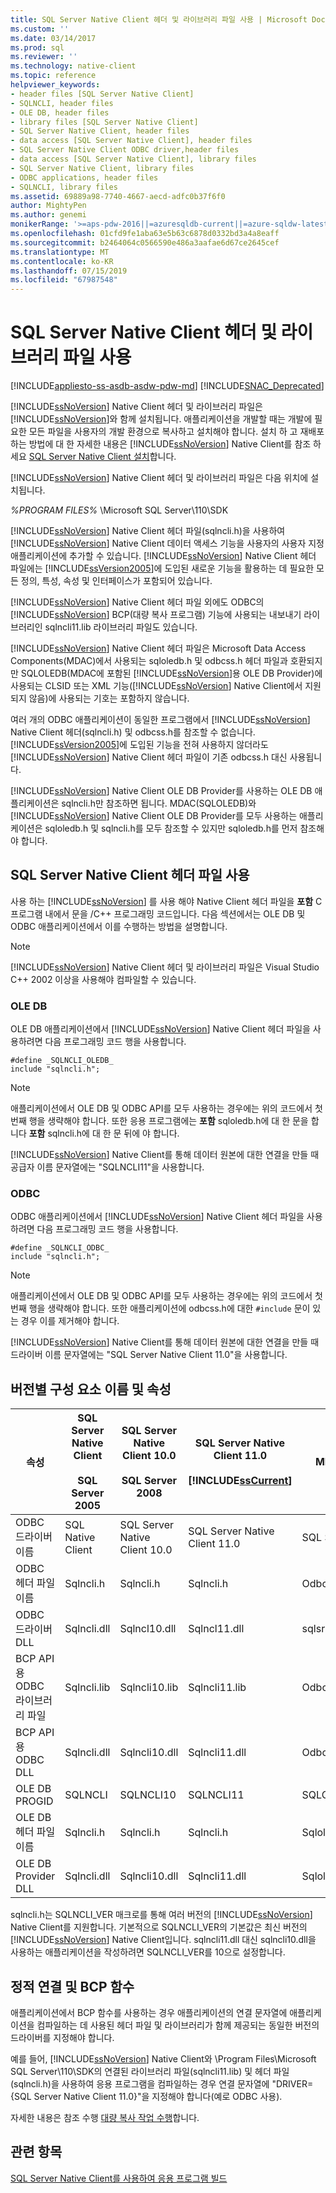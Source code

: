 ```yaml
---
title: SQL Server Native Client 헤더 및 라이브러리 파일 사용 | Microsoft Docs
ms.custom: ''
ms.date: 03/14/2017
ms.prod: sql
ms.reviewer: ''
ms.technology: native-client
ms.topic: reference
helpviewer_keywords:
- header files [SQL Server Native Client]
- SQLNCLI, header files
- OLE DB, header files
- library files [SQL Server Native Client]
- SQL Server Native Client, header files
- data access [SQL Server Native Client], header files
- SQL Server Native Client ODBC driver,header files
- data access [SQL Server Native Client], library files
- SQL Server Native Client, library files
- ODBC applications, header files
- SQLNCLI, library files
ms.assetid: 69889a98-7740-4667-aecd-adfc0b37f6f0
author: MightyPen
ms.author: genemi
monikerRange: '>=aps-pdw-2016||=azuresqldb-current||=azure-sqldw-latest||>=sql-server-2016||=sqlallproducts-allversions||>=sql-server-linux-2017||=azuresqldb-mi-current'
ms.openlocfilehash: 01cfd9fe1aba63e5b63c6878d0332bd3a4a8eaff
ms.sourcegitcommit: b2464064c0566590e486a3aafae6d67ce2645cef
ms.translationtype: MT
ms.contentlocale: ko-KR
ms.lasthandoff: 07/15/2019
ms.locfileid: "67987548"
---
```

# <a name="using-the-sql-server-native-client-header-and-library-files"></a>SQL Server Native Client 헤더 및 라이브러리 파일 사용
[!INCLUDE[appliesto-ss-asdb-asdw-pdw-md](../../../includes/appliesto-ss-asdb-asdw-pdw-md.md)]
[!INCLUDE[SNAC_Deprecated](../../../includes/snac-deprecated.md)]

  [!INCLUDE[ssNoVersion](../../../includes/ssnoversion-md.md)] Native Client 헤더 및 라이브러리 파일은 [!INCLUDE[ssNoVersion](../../../includes/ssnoversion-md.md)]와 함께 설치됩니다. 애플리케이션을 개발할 때는 개발에 필요한 모든 파일을 사용자의 개발 환경으로 복사하고 설치해야 합니다. 설치 하 고 재배포 하는 방법에 대 한 자세한 내용은 [!INCLUDE[ssNoVersion](../../../includes/ssnoversion-md.md)] Native Client를 참조 하세요 [SQL Server Native Client 설치](../../../relational-databases/native-client/applications/installing-sql-server-native-client.md)합니다.  
  
 [!INCLUDE[ssNoVersion](../../../includes/ssnoversion-md.md)] Native Client 헤더 및 라이브러리 파일은 다음 위치에 설치됩니다.  
  
 *%PROGRAM FILES%* \Microsoft SQL Server\110\SDK  
  
 [!INCLUDE[ssNoVersion](../../../includes/ssnoversion-md.md)] Native Client 헤더 파일(sqlncli.h)을 사용하여 [!INCLUDE[ssNoVersion](../../../includes/ssnoversion-md.md)] Native Client 데이터 액세스 기능을 사용자의 사용자 지정 애플리케이션에 추가할 수 있습니다. [!INCLUDE[ssNoVersion](../../../includes/ssnoversion-md.md)] Native Client 헤더 파일에는 [!INCLUDE[ssVersion2005](../../../includes/ssversion2005-md.md)]에 도입된 새로운 기능을 활용하는 데 필요한 모든 정의, 특성, 속성 및 인터페이스가 포함되어 있습니다.  
  
 [!INCLUDE[ssNoVersion](../../../includes/ssnoversion-md.md)] Native Client 헤더 파일 외에도 ODBC의 [!INCLUDE[ssNoVersion](../../../includes/ssnoversion-md.md)] BCP(대량 복사 프로그램) 기능에 사용되는 내보내기 라이브러리인 sqlncli11.lib 라이브러리 파일도 있습니다.  
  
 [!INCLUDE[ssNoVersion](../../../includes/ssnoversion-md.md)] Native Client 헤더 파일은 Microsoft Data Access Components(MDAC)에서 사용되는 sqloledb.h 및 odbcss.h 헤더 파일과 호환되지만 SQLOLEDB(MDAC에 포함된 [!INCLUDE[ssNoVersion](../../../includes/ssnoversion-md.md)]용 OLE DB Provider)에 사용되는 CLSID 또는 XML 기능([!INCLUDE[ssNoVersion](../../../includes/ssnoversion-md.md)] Native Client에서 지원되지 않음)에 사용되는 기호는 포함하지 않습니다.  
  
 여러 개의 ODBC 애플리케이션이 동일한 프로그램에서 [!INCLUDE[ssNoVersion](../../../includes/ssnoversion-md.md)] Native Client 헤더(sqlncli.h) 및 odbcss.h를 참조할 수 없습니다. [!INCLUDE[ssVersion2005](../../../includes/ssversion2005-md.md)]에 도입된 기능을 전혀 사용하지 않더라도 [!INCLUDE[ssNoVersion](../../../includes/ssnoversion-md.md)] Native Client 헤더 파일이 기존 odbcss.h 대신 사용됩니다.  
  
 [!INCLUDE[ssNoVersion](../../../includes/ssnoversion-md.md)] Native Client OLE DB Provider를 사용하는 OLE DB 애플리케이션은 sqlncli.h만 참조하면 됩니다. MDAC(SQLOLEDB)와 [!INCLUDE[ssNoVersion](../../../includes/ssnoversion-md.md)] Native Client OLE DB Provider를 모두 사용하는 애플리케이션은 sqloledb.h 및 sqlncli.h를 모두 참조할 수 있지만 sqloledb.h를 먼저 참조해야 합니다.  
  
## <a name="using-the-sql-server-native-client-header-file"></a>SQL Server Native Client 헤더 파일 사용  
 사용 하는 [!INCLUDE[ssNoVersion](../../../includes/ssnoversion-md.md)] 를 사용 해야 Native Client 헤더 파일을 **포함** C 프로그램 내에서 문을 /C++ 프로그래밍 코드입니다. 다음 섹션에서는 OLE DB 및 ODBC 애플리케이션에서 이를 수행하는 방법을 설명합니다.  
  
> [!NOTE]  
>  [!INCLUDE[ssNoVersion](../../../includes/ssnoversion-md.md)] Native Client 헤더 및 라이브러리 파일은 Visual Studio C++ 2002 이상을 사용해야 컴파일할 수 있습니다.  
  
### <a name="ole-db"></a>OLE DB  
 OLE DB 애플리케이션에서 [!INCLUDE[ssNoVersion](../../../includes/ssnoversion-md.md)] Native Client 헤더 파일을 사용하려면 다음 프로그래밍 코드 행을 사용합니다.  
  
```  
#define _SQLNCLI_OLEDB_  
include "sqlncli.h";  
```  
  
> [!NOTE]  
>  애플리케이션에서 OLE DB 및 ODBC API를 모두 사용하는 경우에는 위의 코드에서 첫 번째 행을 생략해야 합니다. 또한 응용 프로그램에는 **포함** sqloledb.h에 대 한 문을 합니다 **포함** sqlncli.h에 대 한 문 뒤에 야 합니다.  
  
 [!INCLUDE[ssNoVersion](../../../includes/ssnoversion-md.md)] Native Client를 통해 데이터 원본에 대한 연결을 만들 때 공급자 이름 문자열에는 "SQLNCLI11"을 사용합니다.  
  
### <a name="odbc"></a>ODBC  
 ODBC 애플리케이션에서 [!INCLUDE[ssNoVersion](../../../includes/ssnoversion-md.md)] Native Client 헤더 파일을 사용하려면 다음 프로그래밍 코드 행을 사용합니다.  
  
```  
#define _SQLNCLI_ODBC_  
include "sqlncli.h";  
```  
  
> [!NOTE]  
>  애플리케이션에서 OLE DB 및 ODBC API를 모두 사용하는 경우에는 위의 코드에서 첫 번째 행을 생략해야 합니다. 또한 애플리케이션에 odbcss.h에 대한 `#include` 문이 있는 경우 이를 제거해야 합니다.  
  
 [!INCLUDE[ssNoVersion](../../../includes/ssnoversion-md.md)] Native Client를 통해 데이터 원본에 대한 연결을 만들 때 드라이버 이름 문자열에는 "SQL Server Native Client 11.0"을 사용합니다.  
  
## <a name="component-names-and-properties-by-version"></a>버전별 구성 요소 이름 및 속성  
  
|속성|SQL Server Native Client<br /><br /> SQL Server 2005|SQL Server Native Client 10.0<br /><br /> SQL Server 2008|SQL Server Native Client 11.0<br /><br /> [!INCLUDE[ssCurrent](../../../includes/sscurrent-md.md)]|MDAC|  
|--------------|--------------------------------------------------|-------------------------------------------------------|---------------------------------------------------------------|----------|  
|ODBC 드라이버 이름|SQL Native Client|SQL Server Native Client 10.0|SQL Server Native Client 11.0|SQL Server|  
|ODBC 헤더 파일 이름|Sqlncli.h|Sqlncli.h|Sqlncli.h|Odbcss.h|  
|ODBC 드라이버 DLL|Sqlncli.dll|Sqlncl10.dll|Sqlncl11.dll|sqlsrv32.dll|  
|BCP API용 ODBC 라이브러리 파일|Sqlncli.lib|Sqlncli10.lib|Sqlncli11.lib|Odbcbcp.lib|  
|BCP API용 ODBC DLL|Sqlncli.dll|Sqlncli10.dll|Sqlncli11.dll|Odbcbcp.dll|  
|OLE DB PROGID|SQLNCLI|SQLNCLI10|SQLNCLI11|SQLOLEDB|  
|OLE DB 헤더 파일 이름|Sqlncli.h|Sqlncli.h|Sqlncli.h|Sqloledb.h|  
|OLE DB Provider DLL|Sqlncli.dll|Sqlncli10.dll|Sqlncli11.dll|Sqloledb.dll|  
  
 sqlncli.h는 SQLNCLI_VER 매크로를 통해 여러 버전의 [!INCLUDE[ssNoVersion](../../../includes/ssnoversion-md.md)] Native Client를 지원합니다. 기본적으로 SQLNCLI_VER의 기본값은 최신 버전의 [!INCLUDE[ssNoVersion](../../../includes/ssnoversion-md.md)] Native Client입니다. sqlncli11.dll 대신 sqlncli10.dll을 사용하는 애플리케이션을 작성하려면 SQLNCLI_VER를 10으로 설정합니다.  
  
## <a name="static-linking-and-bcp-functions"></a>정적 연결 및 BCP 함수  
 애플리케이션에서 BCP 함수를 사용하는 경우 애플리케이션의 연결 문자열에 애플리케이션을 컴파일하는 데 사용된 헤더 파일 및 라이브러리가 함께 제공되는 동일한 버전의 드라이버를 지정해야 합니다.  
  
 예를 들어, [!INCLUDE[ssNoVersion](../../../includes/ssnoversion-md.md)] Native Client와 \Program Files\Microsoft SQL Server\110\SDK의 연결된 라이브러리 파일(sqlncli11.lib) 및 헤더 파일(sqlncli.h)을 사용하여 응용 프로그램을 컴파일하는 경우 연결 문자열에 "DRIVER={SQL Server Native Client 11.0}"을 지정해야 합니다(예로 ODBC 사용).  
  
 자세한 내용은 참조 수행 [대량 복사 작업 수행](../../../relational-databases/native-client/features/performing-bulk-copy-operations.md)합니다.  
  
## <a name="see-also"></a>관련 항목  
 [SQL Server Native Client를 사용하여 응용 프로그램 빌드](../../../relational-databases/native-client/applications/building-applications-with-sql-server-native-client.md)  
  
  
